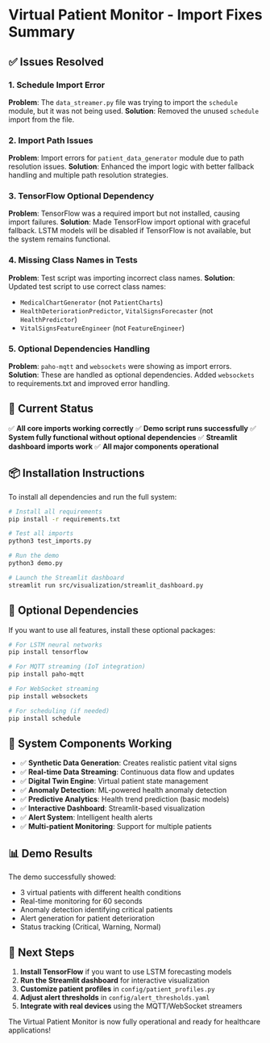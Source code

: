 # Virtual Patient Monitor - Import Fixes Summary

## ✅ Issues Resolved

### 1. Schedule Import Error
**Problem**: The `data_streamer.py` file was trying to import the `schedule` module, but it was not being used.
**Solution**: Removed the unused `schedule` import from the file.

### 2. Import Path Issues  
**Problem**: Import errors for `patient_data_generator` module due to path resolution issues.
**Solution**: Enhanced the import logic with better fallback handling and multiple path resolution strategies.

### 3. TensorFlow Optional Dependency
**Problem**: TensorFlow was a required import but not installed, causing import failures.
**Solution**: Made TensorFlow import optional with graceful fallback. LSTM models will be disabled if TensorFlow is not available, but the system remains functional.

### 4. Missing Class Names in Tests
**Problem**: Test script was importing incorrect class names.
**Solution**: Updated test script to use correct class names:
- `MedicalChartGenerator` (not `PatientCharts`)
- `HealthDeteriorationPredictor`, `VitalSignsForecaster` (not `HealthPredictor`)
- `VitalSignsFeatureEngineer` (not `FeatureEngineer`)

### 5. Optional Dependencies Handling
**Problem**: `paho-mqtt` and `websockets` were showing as import errors.
**Solution**: These are handled as optional dependencies. Added `websockets` to requirements.txt and improved error handling.

## 🚀 Current Status

✅ **All core imports working correctly**
✅ **Demo script runs successfully** 
✅ **System fully functional without optional dependencies**
✅ **Streamlit dashboard imports work**
✅ **All major components operational**

## 📦 Installation Instructions

To install all dependencies and run the full system:

```bash
# Install all requirements
pip install -r requirements.txt

# Test all imports
python3 test_imports.py

# Run the demo
python3 demo.py

# Launch the Streamlit dashboard
streamlit run src/visualization/streamlit_dashboard.py
```

## 🔧 Optional Dependencies

If you want to use all features, install these optional packages:

```bash
# For LSTM neural networks
pip install tensorflow

# For MQTT streaming (IoT integration)  
pip install paho-mqtt

# For WebSocket streaming
pip install websockets

# For scheduling (if needed)
pip install schedule
```

## 🏥 System Components Working

- ✅ **Synthetic Data Generation**: Creates realistic patient vital signs
- ✅ **Real-time Data Streaming**: Continuous data flow and updates  
- ✅ **Digital Twin Engine**: Virtual patient state management
- ✅ **Anomaly Detection**: ML-powered health anomaly detection
- ✅ **Predictive Analytics**: Health trend prediction (basic models)
- ✅ **Interactive Dashboard**: Streamlit-based visualization
- ✅ **Alert System**: Intelligent health alerts
- ✅ **Multi-patient Monitoring**: Support for multiple patients

## 📊 Demo Results

The demo successfully showed:
- 3 virtual patients with different health conditions
- Real-time monitoring for 60 seconds
- Anomaly detection identifying critical patients
- Alert generation for patient deterioration
- Status tracking (Critical, Warning, Normal)

## 🎯 Next Steps

1. **Install TensorFlow** if you want to use LSTM forecasting models
2. **Run the Streamlit dashboard** for interactive visualization
3. **Customize patient profiles** in `config/patient_profiles.py`
4. **Adjust alert thresholds** in `config/alert_thresholds.yaml`
5. **Integrate with real devices** using the MQTT/WebSocket streamers

The Virtual Patient Monitor is now fully operational and ready for healthcare applications!
